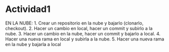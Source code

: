 # Actividad1
EN LA NUBE: 1. Crear un repositorio en la nube y bajarlo (clonarlo, checkout). 2. Hacer un cambio en local, hacer un commit y subirlo a la nube. 3. Hacer un cambio en la nube, hacer un commit y bajarlo a local. 4. Hacer una nueva rama en local y subirla a la nube. 5. Hacer una nueva rama en la nube y bajarla a local
